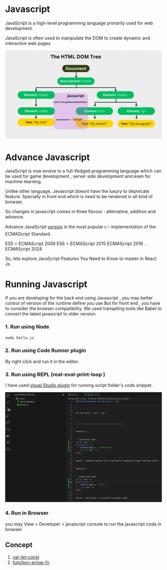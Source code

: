 # Javascript #  

JavaScript is a  high-level programming language primarily used for web development. 

JavaScript is often used to manipulate the DOM to create dynamic and interactive web pages

![Alt Text](asset/dom.gif)

# Advance Javascript #
JavaScript is now evolve to a full-fledged programming language which can be used for game development , 
server side development and even for machine learning.

Unlike other language, Javascript doesnt have the luxury to deprecate feature. 
Specially in front end which is need to be rendered in all kind of browser.

So changes in javascript comes in three flavour : alternative, addition and advance.

Advance JavaScript [version](https://www.w3schools.com/js/js_versions.asp) is the most popular 👉 implementation of the ECMAScript Standard.

ES5 = ECMAScript 2009
ES6 = ECMAScript 2015
ECMAScript 2016
.
.
ECMAScript 2024

So, lets explore JavaScript Features You Need to Know to master in React Js. 

# Running Javascript #
If you are developing for the back end using Javascript , you may better control of version of the runtime define you use
But for front end , you have to consider the browser compatibility. We used transpiling tools like Babel to convert the latest javascript to older version.

### 1. Run using Node ###

```cmd
node hello.js 
```

### 2. Run using Code Runner plugin ###

By right click and run it in the editor. 

### 3. Run using REPL (real-eval-print-loop ) ###

I have used [visual Studio plugin](https://marketplace.visualstudio.com/items?itemName=achil.vscode-javascript-repl) 
for running script folder's code snippet.

![Alt Text](asset/repl.png)

### 4. Run in Browser ###

you may View > Developer > javascript console to run the javascript code in browser


## Concept ##

1. [var-let-const](https://github.com/parane/web-development/tree/javascript/var-let-const)
2. [function-arrow-fn](https://github.com/parane/web-development/tree/javascript/function)

